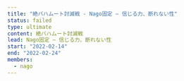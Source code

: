 ```yaml
---
title: "絶バハムート討滅戦 - Nago固定 — 信じる力、断れない性"
status: failed
type: ultimate
content: 絶バハムート討滅戦
lead: Nago固定 — 信じる力、断れない性
start: "2022-02-14"
end: "2022-02-24"
members:
  - nago
---
```

